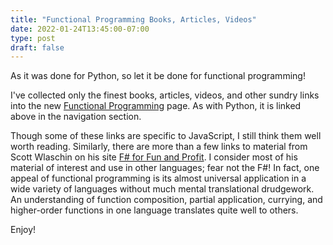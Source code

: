 ```yaml
---
title: "Functional Programming Books, Articles, Videos"
date: 2022-01-24T13:45:00-07:00
type: post
draft: false
---
```


As it was done for Python, so let it be done for functional
programming!

I've collected only the finest books, articles, videos, and other
sundry links into the new [Functional Programming](/fp) page. As with
Python, it is linked above in the navigation section.

Though some of these links are specific to JavaScript, I still think
them well worth reading. Similarly, there are more than a few links to
material from Scott Wlaschin on his site [F# for Fun and
Profit](https://fsharpforfunandprofit.com). I consider most of his
material of interest and use in other languages; fear not the F#! In
fact, one appeal of functional programming is its almost universal
application in a wide variety of languages without much mental
translational drudgework. An understanding of function composition,
partial application, currying, and higher-order functions in one
language translates quite well to others.

Enjoy!

